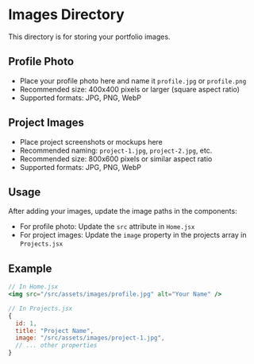 # Images Directory

This directory is for storing your portfolio images.

## Profile Photo
- Place your profile photo here and name it `profile.jpg` or `profile.png`
- Recommended size: 400x400 pixels or larger (square aspect ratio)
- Supported formats: JPG, PNG, WebP

## Project Images
- Place project screenshots or mockups here
- Recommended naming: `project-1.jpg`, `project-2.jpg`, etc.
- Recommended size: 800x600 pixels or similar aspect ratio
- Supported formats: JPG, PNG, WebP

## Usage
After adding your images, update the image paths in the components:
- For profile photo: Update the `src` attribute in `Home.jsx`
- For project images: Update the `image` property in the projects array in `Projects.jsx`

## Example
```jsx
// In Home.jsx
<img src="/src/assets/images/profile.jpg" alt="Your Name" />

// In Projects.jsx
{
  id: 1,
  title: "Project Name",
  image: "/src/assets/images/project-1.jpg",
  // ... other properties
}
``` 